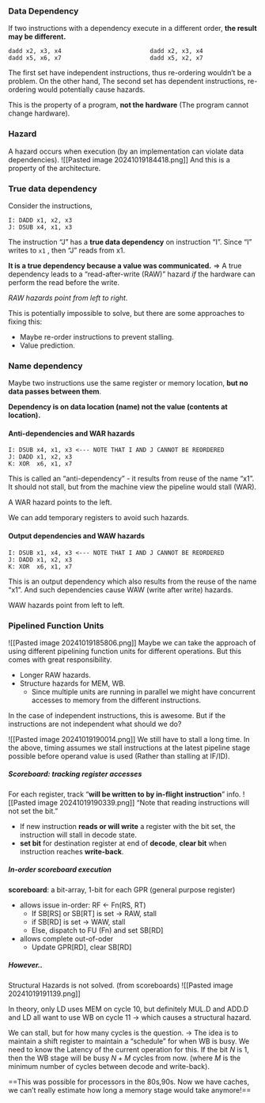 ### Data Dependency
If two instructions with a dependency execute in a different order, **the result may be different.**

```
dadd x2, x3, x4							dadd x2, x3, x4
dadd x5, x6, x7							dadd x5, x2, x7
```

The first set have independent instructions, thus re-ordering wouldn’t be a problem. On the other hand, The second set has dependent instructions, re-ordering would potentially cause hazards.

This is the property of a program, **not the hardware** (The program cannot change hardware).

### Hazard
A hazard occurs when execution (by an implementation can violate data dependencies).
![[Pasted image 20241019184418.png]]
And this is a property of the architecture.

### True data dependency
Consider the instructions,
```
I: DADD x1, x2, x3
J: DSUB x4, x1, x3
```
The instruction “J” has a **true data dependency** on instruction “I”. Since “I” writes to `x1` , then “J” reads from x1.

**It is a true dependency because a value was communicated.**
=> A true dependency leads to a “read-after-write (RAW)” hazard *if* the hardware can perform the read before the write.

*RAW hazards point from left to right.*

This is potentially impossible to solve, but there are some approaches to fixing this:
- Maybe re-order instructions to prevent stalling.
- Value prediction.

### Name dependency
Maybe two instructions use the same register or memory location, **but no data passes between them**.

**Dependency is on data location (name) not the value (contents at location).**

#### Anti-dependencies and WAR hazards
```
I: DSUB x4, x1, x3 <--- NOTE THAT I AND J CANNOT BE REORDERED
J: DADD x1, x2, x3
K: XOR  x6, x1, x7
```

This is called an “anti-dependency” - it results from reuse of the name “x1”. It should not stall, but from the machine view the pipeline would stall (WAR).

A WAR hazard points to the left.

We can add temporary registers to avoid such hazards.

#### Output dependencies and WAW hazards
```
I: DSUB x1, x4, x3 <--- NOTE THAT I AND J CANNOT BE REORDERED
J: DADD x1, x2, x3
K: XOR  x6, x1, x7
```

This is an output dependency which also results from the reuse of the name “x1”.
And such dependencies cause WAW (write after write) hazards.

WAW hazards point from left to left.

### Pipelined Function Units
![[Pasted image 20241019185806.png]]
Maybe we can take the approach of using different pipelining function units for different operations. But this comes with great responsibility.
- Longer RAW hazards.
- Structure hazards for MEM, WB.
	- Since multiple units are running in parallel we might have concurrent accesses to memory from the different instructions.

In the case of independent instructions, this is awesome. But if the instructions are not independent what should we do?

![[Pasted image 20241019190014.png]]
We still have to stall a long time. 
In the above, timing assumes we stall instructions at the latest pipeline stage possible before operand value is used (Rather than stalling at IF/ID).


##### Scoreboard: tracking register accesses
For each register, track “**will be written to by in-flight instruction**” info.
![[Pasted image 20241019190339.png]]
“Note that reading instructions will not set the bit.”
- If new instruction **reads or will write** a register with the bit set, the instruction will stall in decode state.
- **set bit** for destination register at end of **decode**, **clear bit** when instruction reaches **write-back**.

##### In-order scoreboard execution
**scoreboard**: a bit-array, 1-bit for each GPR (general purpose register)
- allows issue in-order: RF ← Fn(RS, RT)
	- If SB[RS] or SB[RT] is set → RAW, stall
	- if SB[RD] is set → WAW, stall
	- Else, dispatch to FU (Fn) and set SB[RD]
- allows complete out-of-oder
	- Update GPR[RD], clear SB[RD]

##### However..
Structural Hazards is not solved. (from scoreboards)
![[Pasted image 20241019191139.png]]

In theory, only LD uses MEM on cycle 10, but definitely MUL.D and ADD.D and LD all want to use WB on cycle 11 → which causes a structural hazard.

We can stall, but for how many cycles is the question.
→ The idea is to maintain a shift register to maintain a “schedule” for when WB is busy.
We need to know the Latency of the current operation for this.
If the bit $N$ is 1, then the WB stage will be busy $N+M$ cycles from now. (where $M$ is the minimum number of cycles between decode and write-back).

==This was possible for processors in the 80s,90s. Now we have caches, we can’t really estimate how long a memory stage would take anymore!==


